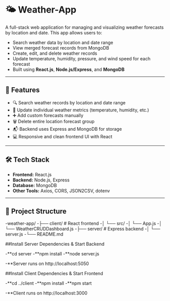 # 🌤️ Weather-App

A full-stack web application for managing and visualizing weather forecasts by location and date. This app allows users to:
- Search weather data by location and date range
- View merged forecast records from MongoDB
- Create, edit, and delete weather records
- Update temperature, humidity, pressure, and wind speed for each forecast
- Built using **React.js**, **Node.js/Express**, and **MongoDB**

---

## 🚀 Features

- 🔍 Search weather records by location and date range
- 🔄 Update individual weather metrics (temperature, humidity, etc.)
- ➕ Add custom forecasts manually
- 🗑️ Delete entire location forecast group
- 📬 Backend uses Express and MongoDB for storage
- 💻 Responsive and clean frontend UI with React

---

## 🛠️ Tech Stack

- **Frontend:** React.js
- **Backend:** Node.js, Express
- **Database:** MongoDB
- **Other Tools:** Axios, CORS, JSON2CSV, dotenv

---

## 📁 Project Structure
-weather-app/
-├── client/ # React frontend
-│ └── src/
-│  └── App.js
-│  └── WeatherCRUDDashboard.js
-├── server/ # Express backend
-│ └── server.js
-└── README.md



##Install Server Dependencies & Start Backend


-**cd server
-**npm install
-**node server.js

-**Server runs on http://localhost:5050


##Install Client Dependencies & Start Frontend

-**cd ../client
-**npm install
-**npm start


-**Client runs on http://localhost:3000
